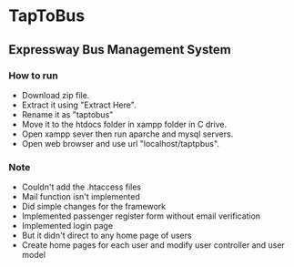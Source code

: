 # TapToBus

## Expressway Bus Management System

### How to run
* Download zip file.
* Extract it using "Extract Here".
* Rename it as "taptobus"
* Move it to the htdocs folder in xampp folder in C drive.
* Open xampp sever then run aparche and mysql servers.
* Open web browser and use url "localhost/taptpbus".

### Note
* Couldn't add the .htaccess files
* Mail function isn't implemented
* Did simple changes for the framework
* Implemented passenger register form without email verification
* Implemented login page
* But it didn't direct to any home page of users
* Create home pages for each user and modify user controller and user model
